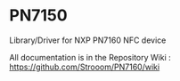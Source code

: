 # PN7150
Library/Driver for NXP PN7160 NFC device

All documentation is in the Repository Wiki : https://github.com/Strooom/PN7160/wiki
